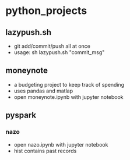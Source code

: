 # python_projects
## lazypush.sh
- git add/commit/push all at once
- usage: sh lazypush.sh "commit_msg"

## moneynote
- a budgeting project to keep track of spending
- uses pandas and matlap
- open moneynote.ipynb with jupyter notebook

## pyspark
### nazo
- open nazo.ipynb with jupyter notebook
- hist contains past records